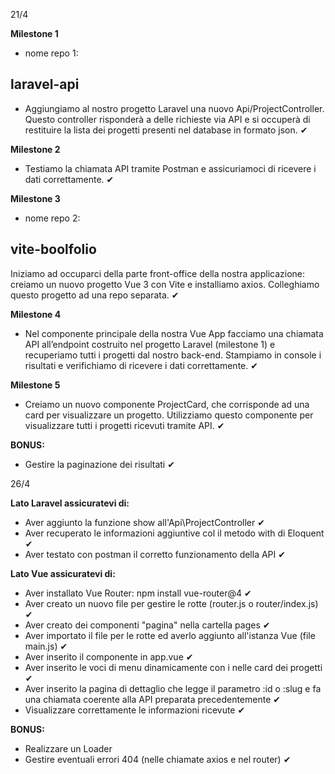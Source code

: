 21/4

**Milestone 1**
- nome repo 1:
## **laravel-api**
- Aggiungiamo al nostro progetto Laravel una nuovo Api/ProjectController. Questo controller risponderà a delle richieste via API e si occuperà di restituire la lista dei progetti presenti nel database in formato json. ✔

**Milestone 2**
- Testiamo la chiamata API tramite Postman e assicuriamoci di ricevere i dati correttamente. ✔

**Milestone 3**
- nome repo 2: 
## **vite-boolfolio**
Iniziamo ad occuparci della parte front-office della nostra applicazione: creiamo un nuovo progetto Vue 3 con Vite e installiamo axios. Colleghiamo questo progetto ad una repo separata. ✔

**Milestone 4**
- Nel componente principale della nostra Vue App facciamo una chiamata API all’endpoint costruito nel progetto Laravel (milestone 1) e recuperiamo tutti i progetti dal nostro back-end. Stampiamo in console i risultati e verifichiamo di ricevere i dati correttamente. ✔

**Milestone 5**
- Creiamo un nuovo componente ProjectCard, che corrisponde ad una card per visualizzare un progetto. Utilizziamo questo componente per visualizzare tutti i progetti ricevuti tramite API. ✔

**BONUS:** 
- Gestire la paginazione dei risultati ✔

26/4

**Lato Laravel assicuratevi di:**
- Aver aggiunto la funzione show all'Api\ProjectController ✔
- Aver recuperato le informazioni aggiuntive col il metodo with di Eloquent ✔
- Aver testato con postman il corretto funzionamento della API ✔

**Lato Vue assicuratevi di:**
- Aver installato Vue Router: npm install vue-router@4 ✔
- Aver creato un nuovo file per gestire le rotte (router.js o router/index.js) ✔
- Aver creato dei componenti "pagina" nella cartella pages ✔
- Aver importato il file per le rotte ed averlo aggiunto all'istanza Vue (file main.js) ✔
- Aver inserito il componente <router-view /> in app.vue ✔
- Aver inserito le voci di menu dinamicamente con i <router-link> nelle card dei progetti ✔
- Aver inserito la pagina di dettaglio che legge il parametro :id o :slug e fa una chiamata coerente alla API preparata precedentemente ✔
- Visualizzare correttamente le informazioni ricevute ✔

**BONUS:**
- Realizzare un Loader
- Gestire eventuali errori 404 (nelle chiamate axios e nel router) ✔